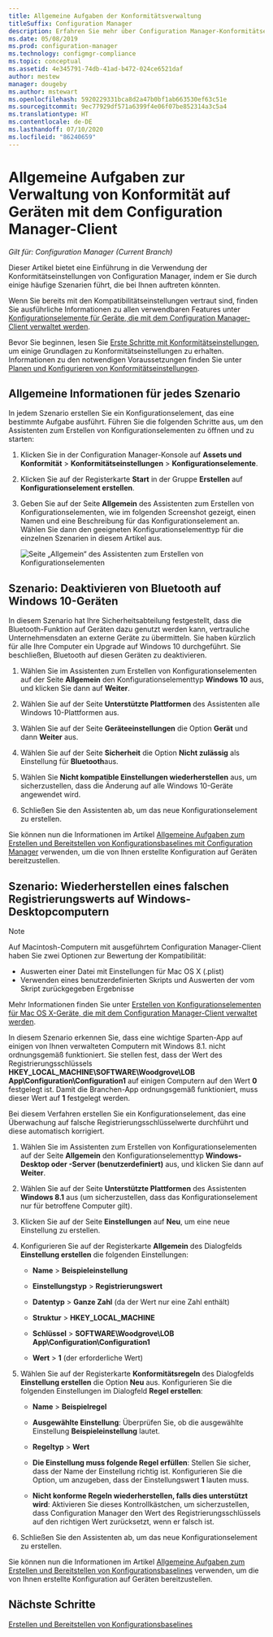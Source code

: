```yaml
---
title: Allgemeine Aufgaben der Konformitätsverwaltung
titleSuffix: Configuration Manager
description: Erfahren Sie mehr über Configuration Manager-Konformitätseinstellungen, indem Sie einige gängige Szenarios durcharbeiten.
ms.date: 05/08/2019
ms.prod: configuration-manager
ms.technology: configmgr-compliance
ms.topic: conceptual
ms.assetid: 4e345791-74db-41ad-b472-024ce6521daf
author: mestew
manager: dougeby
ms.author: mstewart
ms.openlocfilehash: 5920229331bca8d2a47b0bf1ab663530ef63c51e
ms.sourcegitcommit: 9ec77929df571a6399f4e06f07be852314a3c5a4
ms.translationtype: HT
ms.contentlocale: de-DE
ms.lasthandoff: 07/10/2020
ms.locfileid: "86240659"
---
```

# <a name="common-tasks-for-managing-compliance-on-devices-with-the-configuration-manager-client"></a>Allgemeine Aufgaben zur Verwaltung von Konformität auf Geräten mit dem Configuration Manager-Client

*Gilt für: Configuration Manager (Current Branch)*

Dieser Artikel bietet eine Einführung in die Verwendung der Konformitätseinstellungen von Configuration Manager, indem er Sie durch einige häufige Szenarien führt, die bei Ihnen auftreten könnten.  

 Wenn Sie bereits mit den Kompatibilitätseinstellungen vertraut sind, finden Sie ausführliche Informationen zu allen verwendbaren Features unter [Konfigurationselemente für Geräte, die mit dem Configuration Manager-Client verwaltet werden](../../compliance/deploy-use/create-configuration-items.md).  

 Bevor Sie beginnen, lesen Sie [Erste Schritte mit Konformitätseinstellungen](../../compliance/get-started/get-started-with-compliance-settings.md), um einige Grundlagen zu Konformitätseinstellungen zu erhalten. Informationen zu den notwendigen Voraussetzungen finden Sie unter [Planen und Konfigurieren von Konformitätseinstellungen](../../compliance/plan-design/plan-for-and-configure-compliance-settings.md).  

## <a name="general-information-for-each-scenario"></a>Allgemeine Informationen für jedes Szenario  
 In jedem Szenario erstellen Sie ein Konfigurationselement, das eine bestimmte Aufgabe ausführt. Führen Sie die folgenden Schritte aus, um den Assistenten zum Erstellen von Konfigurationselementen zu öffnen und zu starten:  

1.  Klicken Sie in der Configuration Manager-Konsole auf **Assets und Konformität** > **Konformitätseinstellungen** > **Konfigurationselemente**.  

1.  Klicken Sie auf der Registerkarte **Start** in der Gruppe **Erstellen** auf **Konfigurationselement erstellen**.  

1.  Geben Sie auf der Seite **Allgemein** des Assistenten zum Erstellen von Konfigurationselementen, wie im folgenden Screenshot gezeigt, einen Namen und eine Beschreibung für das Konfigurationselement an. Wählen Sie dann den geeigneten Konfigurationselementtyp für die einzelnen Szenarien in diesem Artikel aus.  

     ![Seite „Allgemein“ des Assistenten zum Erstellen von Konfigurationselementen](../../mdm/deploy-use/media/Compliance-Settings-Wizard---1.png)  

## <a name="scenario-disable-bluetooth-on-windows-10-devices"></a>Szenario: Deaktivieren von Bluetooth auf Windows 10-Geräten

 In diesem Szenario hat Ihre Sicherheitsabteilung festgestellt, dass die Bluetooth-Funktion auf Geräten dazu genutzt werden kann, vertrauliche Unternehmensdaten an externe Geräte zu übermitteln. Sie haben kürzlich für alle Ihre Computer ein Upgrade auf Windows 10 durchgeführt. Sie beschließen, Bluetooth auf diesen Geräten zu deaktivieren.  

1. Wählen Sie im Assistenten zum Erstellen von Konfigurationselementen auf der Seite **Allgemein** den Konfigurationselementtyp **Windows 10** aus, und klicken Sie dann auf **Weiter**.  

2. Wählen Sie auf der Seite **Unterstützte Plattformen** des Assistenten alle Windows 10-Plattformen aus.  

3. Wählen Sie auf der Seite **Geräteeinstellungen** die Option **Gerät** und dann **Weiter** aus.  

4. Wählen Sie auf der Seite **Sicherheit** die Option **Nicht zulässig** als Einstellung für **Bluetooth**aus.  

5. Wählen Sie **Nicht kompatible Einstellungen wiederherstellen** aus, um sicherzustellen, dass die Änderung auf alle Windows 10-Geräte angewendet wird.  

6. Schließen Sie den Assistenten ab, um das neue Konfigurationselement zu erstellen.  

 Sie können nun die Informationen im Artikel [Allgemeine Aufgaben zum Erstellen und Bereitstellen von Konfigurationsbaselines mit Configuration Manager](../../compliance/plan-design/common-tasks-for-creating-and-deploying-configuration-baselines.md) verwenden, um die von Ihnen erstellte Konfiguration auf Geräten bereitzustellen.  

## <a name="scenario-remediate-an-incorrect-registry-value-on-windows-desktop-computers"></a>Szenario: Wiederherstellen eines falschen Registrierungswerts auf Windows-Desktopcomputern

> [!NOTE] 
> Auf Macintosh-Computern mit ausgeführtem Configuration Manager-Client haben Sie zwei Optionen zur Bewertung der Kompatibilität:  
> - Auswerten einer Datei mit Einstellungen für Mac OS X (.plist)
> - Verwenden eines benutzerdefinierten Skripts und Auswerten der vom Skript zurückgegeben Ergebnisse  
>
>Mehr Informationen finden Sie unter [Erstellen von Konfigurationselementen für Mac OS X-Geräte, die mit dem Configuration Manager-Client verwaltet werden](../../compliance/deploy-use/create-configuration-items-for-mac-os-x-devices-managed-with-the-client.md).  

 In diesem Szenario erkennen Sie, dass eine wichtige Sparten-App auf einigen von Ihnen verwalteten Computern mit Windows 8.1. nicht ordnungsgemäß funktioniert. Sie stellen fest, dass der Wert des Registrierungsschlüssels **HKEY_LOCAL_MACHINE\SOFTWARE\Woodgrove\LOB App\Configuration\Configuration1** auf einigen Computern auf den Wert **0** festgelegt ist. Damit die Branchen-App ordnungsgemäß funktioniert, muss dieser Wert auf **1** festgelegt werden.  

 Bei diesem Verfahren erstellen Sie ein Konfigurationselement, das eine Überwachung auf falsche Registrierungsschlüsselwerte durchführt und diese automatisch korrigiert.  

1. Wählen Sie im Assistenten zum Erstellen von Konfigurationselementen auf der Seite **Allgemein** den Konfigurationselementtyp **Windows-Desktop oder -Server (benutzerdefiniert)** aus, und klicken Sie dann auf **Weiter**.  

2. Wählen Sie auf der Seite **Unterstützte Plattformen** des Assistenten **Windows 8.1** aus (um sicherzustellen, dass das Konfigurationselement nur für betroffene Computer gilt).  

3. Klicken Sie auf der Seite **Einstellungen** auf **Neu**, um eine neue Einstellung zu erstellen.  

4. Konfigurieren Sie auf der Registerkarte **Allgemein** des Dialogfelds **Einstellung erstellen** die folgenden Einstellungen:  

   -   **Name** > **Beispieleinstellung**  

   -   **Einstellungstyp** > **Registrierungswert**  

   -   **Datentyp** > **Ganze Zahl** (da der Wert nur eine Zahl enthält)  

   -   **Struktur** > **HKEY_LOCAL_MACHINE**  

   -   **Schlüssel** > **SOFTWARE\Woodgrove\LOB App\Configuration\Configuration1**  

   -   **Wert** > **1** (der erforderliche Wert)  

5. Wählen Sie auf der Registerkarte **Konformitätsregeln** des Dialogfelds **Einstellung erstellen** die Option **Neu** aus. Konfigurieren Sie die folgenden Einstellungen im Dialogfeld **Regel erstellen**:  

   -   **Name** > **Beispielregel**  

   -   **Ausgewählte Einstellung**: Überprüfen Sie, ob die ausgewählte Einstellung **Beispieleinstellung** lautet.

   -   **Regeltyp** > **Wert**  

   -   **Die Einstellung muss folgende Regel erfüllen**: Stellen Sie sicher, dass der Name der Einstellung richtig ist. Konfigurieren Sie die Option, um anzugeben, dass der Einstellungswert **1** lauten muss.  

   -   **Nicht konforme Regeln wiederherstellen, falls dies unterstützt wird**: Aktivieren Sie dieses Kontrollkästchen, um sicherzustellen, dass Configuration Manager den Wert des Registrierungsschlüssels auf den richtigen Wert zurücksetzt, wenn er falsch ist.  

6. Schließen Sie den Assistenten ab, um das neue Konfigurationselement zu erstellen.  

 Sie können nun die Informationen im Artikel [Allgemeine Aufgaben zum Erstellen und Bereitstellen von Konfigurationsbaselines](../../compliance/plan-design/common-tasks-for-creating-and-deploying-configuration-baselines.md) verwenden, um die von Ihnen erstellte Konfiguration auf Geräten bereitzustellen.  

## <a name="next-steps"></a>Nächste Schritte

[Erstellen und Bereitstellen von Konfigurationsbaselines](common-tasks-for-creating-and-deploying-configuration-baselines.md)
